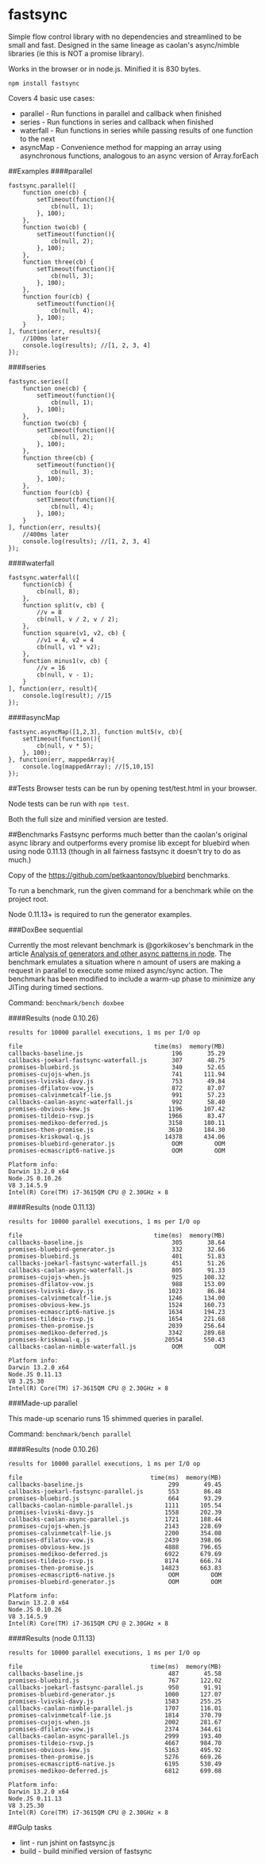 fastsync
========

Simple flow control library with no dependencies and streamlined to be small and fast.
Designed in the same lineage as caolan's async/nimble libraries (ie this is NOT
a promise library).

Works in the browser or in node.js. Minified it is 830 bytes.

`npm install fastsync`

Covers 4 basic use cases:

* parallel - Run functions in parallel and callback when finished
* series - Run functions in series and callback when finished
* waterfall - Run functions in series while passing results of one function to the next
* asyncMap - Convenience method for mapping an array using asynchronous functions, analogous to an async version of Array.forEach

##Examples
####parallel

    fastsync.parallel([
        function one(cb) {
            setTimeout(function(){
                cb(null, 1);
            }, 100);
        },
        function two(cb) {
            setTimeout(function(){
                cb(null, 2);
            }, 100);
        },
        function three(cb) {
            setTimeout(function(){
                cb(null, 3);
            }, 100);
        },
        function four(cb) {
            setTimeout(function(){
                cb(null, 4);
            }, 100);
        }
    ], function(err, results){
        //100ms later
        console.log(results); //[1, 2, 3, 4]
    });

####series

    fastsync.series([
        function one(cb) {
            setTimeout(function(){
                cb(null, 1);
            }, 100);
        },
        function two(cb) {
            setTimeout(function(){
                cb(null, 2);
            }, 100);
        },
        function three(cb) {
            setTimeout(function(){
                cb(null, 3);
            }, 100);
        },
        function four(cb) {
            setTimeout(function(){
                cb(null, 4);
            }, 100);
        }
    ], function(err, results){
        //400ms later
        console.log(results); //[1, 2, 3, 4]
    });

####waterfall

    fastsync.waterfall([
        function(cb) {
            cb(null, 8);
        },
        function split(v, cb) {
            //v = 8
            cb(null, v / 2, v / 2);
        },
        function square(v1, v2, cb) {
            //v1 = 4, v2 = 4
            cb(null, v1 * v2);
        },
        function minus1(v, cb) {
            //v = 16
            cb(null, v - 1);
        }
    ], function(err, result){
        console.log(result); //15
    });

####asyncMap

    fastsync.asyncMap([1,2,3], function mult5(v, cb){
        setTimeout(function(){
            cb(null, v * 5);
        }, 100);
    }, function(err, mappedArray){
        console.log(mappedArray); //[5,10,15]
    });

##Tests
Browser tests can be run by opening test/test.html in your browser.

Node tests can be run with `npm test`.

Both the full size and minified version are tested.

##Benchmarks
Fastsync performs much better than the caolan's original async library and
outperforms every promise lib except for bluebird when using node 0.11.13 (though
in all fairness fastsync it doesn't try to do as much.)

Copy of the https://github.com/petkaantonov/bluebird benchmarks.

To run a benchmark, run the given command for a benchmark while on the project root.

Node 0.11.13+ is required to run the generator examples.

###DoxBee sequential

Currently the most relevant benchmark is @gorkikosev's benchmark in the article
[Analysis of generators and other async patterns in node](http://spion.github.io/posts/analysis-generators-and-other-async-patterns-node.html).
The benchmark emulates a situation where n amount of users are making a request in parallel
to execute some mixed async/sync action. The benchmark has been modified to include a warm-up
phase to minimize any JITing during timed sections.

Command: `benchmark/bench doxbee`

####Results (node 0.10.26)

    results for 10000 parallel executions, 1 ms per I/O op

    file                                     time(ms)  memory(MB)
    callbacks-baseline.js                         196       35.29
    callbacks-joekarl-fastsync-waterfall.js       307       48.75
    promises-bluebird.js                          340       52.65
    promises-cujojs-when.js                       741      111.94
    promises-lvivski-davy.js                      753       49.84
    promises-dfilatov-vow.js                      872       87.07
    promises-calvinmetcalf-lie.js                 991       57.23
    callbacks-caolan-async-waterfall.js           992       58.40
    promises-obvious-kew.js                      1196      107.42
    promises-tildeio-rsvp.js                     1966       83.47
    promises-medikoo-deferred.js                 3158      180.11
    promises-then-promise.js                     3610      184.30
    promises-kriskowal-q.js                     14378      434.06
    promises-bluebird-generator.js                OOM         OOM
    promises-ecmascript6-native.js                OOM         OOM

    Platform info:
    Darwin 13.2.0 x64
    Node.JS 0.10.26
    V8 3.14.5.9
    Intel(R) Core(TM) i7-3615QM CPU @ 2.30GHz × 8

####Results (node 0.11.13)

    results for 10000 parallel executions, 1 ms per I/O op

    file                                     time(ms)  memory(MB)
    callbacks-baseline.js                         305       38.64
    promises-bluebird-generator.js                332       32.66
    promises-bluebird.js                          401       51.83
    callbacks-joekarl-fastsync-waterfall.js       451       51.26
    callbacks-caolan-async-waterfall.js           805       91.33
    promises-cujojs-when.js                       925      108.32
    promises-dfilatov-vow.js                      988      153.09
    promises-lvivski-davy.js                     1023       86.84
    promises-calvinmetcalf-lie.js                1246      134.00
    promises-obvious-kew.js                      1524      160.73
    promises-ecmascript6-native.js               1634      194.23
    promises-tildeio-rsvp.js                     1654      221.68
    promises-then-promise.js                     2039      256.64
    promises-medikoo-deferred.js                 3342      289.68
    promises-kriskowal-q.js                     20554      550.43
    callbacks-caolan-nimble-waterfall.js          OOM         OOM

    Platform info:
    Darwin 13.2.0 x64
    Node.JS 0.11.13
    V8 3.25.30
    Intel(R) Core(TM) i7-3615QM CPU @ 2.30GHz × 8

###Made-up parallel

This made-up scenario runs 15 shimmed queries in parallel.

Command: `benchmark/bench parallel`

####Results (node 0.10.26)

    results for 10000 parallel executions, 1 ms per I/O op

    file                                    time(ms)  memory(MB)
    callbacks-baseline.js                        299       49.45
    callbacks-joekarl-fastsync-parallel.js       553       86.48
    promises-bluebird.js                         664       93.29
    callbacks-caolan-nimble-parallel.js         1111      105.54
    promises-lvivski-davy.js                    1558      202.39
    callbacks-caolan-async-parallel.js          1721      188.44
    promises-cujojs-when.js                     2143      228.69
    promises-calvinmetcalf-lie.js               2200      354.08
    promises-dfilatov-vow.js                    2439      398.06
    promises-obvious-kew.js                     4888      796.65
    promises-medikoo-deferred.js                6922      679.69
    promises-tildeio-rsvp.js                    8174      666.74
    promises-then-promise.js                   14823      663.83
    promises-ecmascript6-native.js               OOM         OOM
    promises-bluebird-generator.js               OOM         OOM

    Platform info:
    Darwin 13.2.0 x64
    Node.JS 0.10.26
    V8 3.14.5.9
    Intel(R) Core(TM) i7-3615QM CPU @ 2.30GHz × 8

####Results (node 0.11.13)

    results for 10000 parallel executions, 1 ms per I/O op

    file                                    time(ms)  memory(MB)
    callbacks-baseline.js                        487       45.58
    promises-bluebird.js                         767      122.02
    callbacks-joekarl-fastsync-parallel.js       950       91.91
    promises-bluebird-generator.js              1000      127.07
    promises-lvivski-davy.js                    1583      255.25
    callbacks-caolan-nimble-parallel.js         1707      116.01
    promises-calvinmetcalf-lie.js               1814      370.79
    promises-cujojs-when.js                     2002      281.67
    promises-dfilatov-vow.js                    2374      344.61
    callbacks-caolan-async-parallel.js          2999      193.40
    promises-tildeio-rsvp.js                    4667      984.70
    promises-obvious-kew.js                     5163      495.92
    promises-then-promise.js                    5276      669.26
    promises-ecmascript6-native.js              6195      530.49
    promises-medikoo-deferred.js                6812      699.08

    Platform info:
    Darwin 13.2.0 x64
    Node.JS 0.11.13
    V8 3.25.30
    Intel(R) Core(TM) i7-3615QM CPU @ 2.30GHz × 8

##Gulp tasks

* lint - run jshint on fastsync.js
* build - build minified version of fastsync
